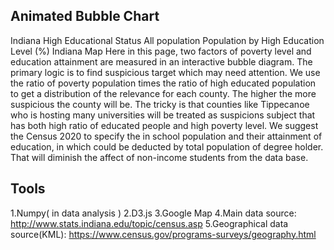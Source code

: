 ## Animated Bubble Chart
Indiana High Educational Status
All population Population by High Education Level (%)
Indiana Map
Here in this page, two factors of poverty level and education attainment are measured in an interactive bubble diagram. The primary logic is to find suspicious target which may need attention. We use the ratio of poverty population times the ratio of high educated population to get a distribution of the relevance for each county. The higher the more suspicious the county will be.
The tricky is that counties like Tippecanoe who is hosting many universities will be treated as suspicions subject that has both high ratio of educated people and high poverty level. We suggest the Census 2020 to specify the in school population and their attainment of education, in which could be deducted by total population of degree holder. That will diminish the affect of non-income students from the data base.

## Tools
1.Numpy( in data analysis )
2.D3.js
3.Google Map
4.Main data source: http://www.stats.indiana.edu/topic/census.asp
5.Geographical data source(KML): https://www.census.gov/programs-surveys/geography.html

